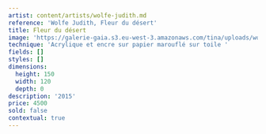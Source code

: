 ```yaml
---
artist: content/artists/wolfe-judith.md
reference: 'Wolfe Judith, Fleur du désert'
title: Fleur du désert
image: 'https://galerie-gaia.s3.eu-west-3.amazonaws.com/tina/uploads/wolfe-judith/galerie-gaia-judith-wolfe-Fleurs dud desert-150X122.jpg'
technique: 'Acrylique et encre sur papier marouflé sur toile '
fields: []
styles: []
dimensions:
  height: 150
  width: 120
  depth: 0
description: '2015'
price: 4500
sold: false
contextual: true
---
```


